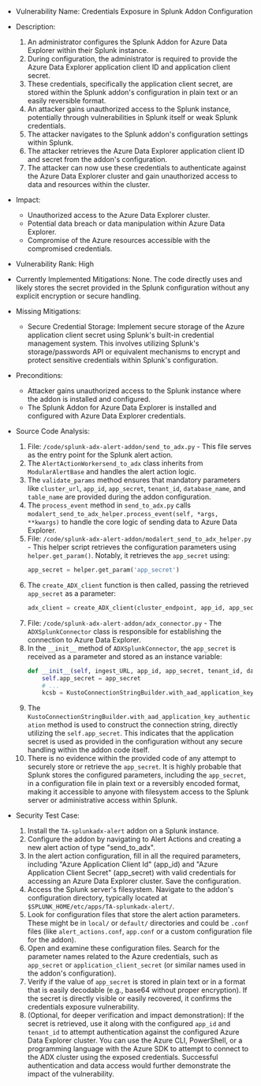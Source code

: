 - Vulnerability Name: Credentials Exposure in Splunk Addon Configuration
- Description:
  1. An administrator configures the Splunk Addon for Azure Data Explorer within their Splunk instance.
  2. During configuration, the administrator is required to provide the Azure Data Explorer application client ID and application client secret.
  3. These credentials, specifically the application client secret, are stored within the Splunk addon's configuration in plain text or an easily reversible format.
  4. An attacker gains unauthorized access to the Splunk instance, potentially through vulnerabilities in Splunk itself or weak Splunk credentials.
  5. The attacker navigates to the Splunk addon's configuration settings within Splunk.
  6. The attacker retrieves the Azure Data Explorer application client ID and secret from the addon's configuration.
  7. The attacker can now use these credentials to authenticate against the Azure Data Explorer cluster and gain unauthorized access to data and resources within the cluster.
- Impact:
  - Unauthorized access to the Azure Data Explorer cluster.
  - Potential data breach or data manipulation within Azure Data Explorer.
  - Compromise of the Azure resources accessible with the compromised credentials.
- Vulnerability Rank: High
- Currently Implemented Mitigations: None. The code directly uses and likely stores the secret provided in the Splunk configuration without any explicit encryption or secure handling.
- Missing Mitigations:
  - Secure Credential Storage: Implement secure storage of the Azure application client secret using Splunk's built-in credential management system. This involves utilizing Splunk's storage/passwords API or equivalent mechanisms to encrypt and protect sensitive credentials within Splunk's configuration.
- Preconditions:
  - Attacker gains unauthorized access to the Splunk instance where the addon is installed and configured.
  - The Splunk Addon for Azure Data Explorer is installed and configured with Azure Data Explorer credentials.
- Source Code Analysis:
  1. File: `/code/splunk-adx-alert-addon/send_to_adx.py` - This file serves as the entry point for the Splunk alert action.
  2. The `AlertActionWorkersend_to_adx` class inherits from `ModularAlertBase` and handles the alert action logic.
  3. The `validate_params` method ensures that mandatory parameters like `cluster_url`, `app_id`, `app_secret`, `tenant_id`, `database_name`, and `table_name` are provided during the addon configuration.
  4. The `process_event` method in `send_to_adx.py` calls `modalert_send_to_adx_helper.process_event(self, *args, **kwargs)` to handle the core logic of sending data to Azure Data Explorer.
  5. File: `/code/splunk-adx-alert-addon/modalert_send_to_adx_helper.py` - This helper script retrieves the configuration parameters using `helper.get_param()`. Notably, it retrieves the `app_secret` using:
     ```python
     app_secret = helper.get_param('app_secret')
     ```
  6. The `create_ADX_client` function is then called, passing the retrieved `app_secret` as a parameter:
     ```python
     adx_client = create_ADX_client(cluster_endpoint, app_id, app_secret, tenant_id, database, table, mapping_name, durable_mode, session_identifier)
     ```
  7. File: `/code/splunk-adx-alert-addon/adx_connector.py` - The `ADXSplunkConnector` class is responsible for establishing the connection to Azure Data Explorer.
  8. In the `__init__` method of `ADXSplunkConnector`, the `app_secret` is received as a parameter and stored as an instance variable:
     ```python
     def __init__(self, ingest_URL, app_id, app_secret, tenant_id, database_name, table_name, table_mapping_name, durable_mode, session_identifier):
         self.app_secret = app_secret
         # ...
         kcsb = KustoConnectionStringBuilder.with_aad_application_key_authentication(self.ingest_URL, self.app_id, self.app_secret, self.tenant_id)
     ```
  9. The `KustoConnectionStringBuilder.with_aad_application_key_authentication` method is used to construct the connection string, directly utilizing the `self.app_secret`. This indicates that the application secret is used as provided in the configuration without any secure handling within the addon code itself.
  10. There is no evidence within the provided code of any attempt to securely store or retrieve the `app_secret`. It is highly probable that Splunk stores the configured parameters, including the `app_secret`, in a configuration file in plain text or a reversibly encoded format, making it accessible to anyone with filesystem access to the Splunk server or administrative access within Splunk.

- Security Test Case:
  1. Install the `TA-splunkadx-alert` addon on a Splunk instance.
  2. Configure the addon by navigating to Alert Actions and creating a new alert action of type "send_to_adx".
  3. In the alert action configuration, fill in all the required parameters, including "Azure Application Client Id" (app_id) and "Azure Application Client Secret" (app_secret) with valid credentials for accessing an Azure Data Explorer cluster. Save the configuration.
  4. Access the Splunk server's filesystem. Navigate to the addon's configuration directory, typically located at `$SPLUNK_HOME/etc/apps/TA-splunkadx-alert/`.
  5. Look for configuration files that store the alert action parameters. These might be in `local/` or `default/` directories and could be `.conf` files (like `alert_actions.conf`, `app.conf` or a custom configuration file for the addon).
  6. Open and examine these configuration files. Search for the parameter names related to the Azure credentials, such as `app_secret` or `application_client_secret` (or similar names used in the addon's configuration).
  7. Verify if the value of `app_secret` is stored in plain text or in a format that is easily decodable (e.g., base64 without proper encryption). If the secret is directly visible or easily recovered, it confirms the credentials exposure vulnerability.
  8. (Optional, for deeper verification and impact demonstration): If the secret is retrieved, use it along with the configured `app_id` and `tenant_id` to attempt authentication against the configured Azure Data Explorer cluster. You can use the Azure CLI, PowerShell, or a programming language with the Azure SDK to attempt to connect to the ADX cluster using the exposed credentials. Successful authentication and data access would further demonstrate the impact of the vulnerability.